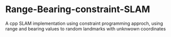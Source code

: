 # Range-Bearing-constraint-SLAM
A cpp SLAM implementation using constraint programming approch, using range and bearing values to random landmarks with unknwown coordinates
